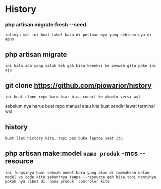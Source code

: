 # **History**
### **php artisan migrate:fresh --seed**

``` intinya mah ini buat tabel baru di postman nya yang sebleum nya di apus ```

## **php artisan migrate**
``` ini kalo ada yang salah kek gak bisa koneksi ke pemweb gitu pake ini aja ```

## **git clone https://github.com/piowarior/history**
``` ini buat clone repo baru biar bisa conect ke ubuntu versi wsl ``` 

sebelum nya harus buat repo manual atau kita buat sendiri lewat terminal wsl

## **history**
``` buat liat history kita, tapi pas buka laptop saat itu ```

## **php artisan make:model ``` nama produk ``` -mcs --resource**

``` ini fungsinya buat sebuah model baru yang akan di tambahkan dalam model vs code kita sebenrnya tanpa --resource geh bisa tapi nantinya pokok nya ribet di `nama produk` controler kita ```

